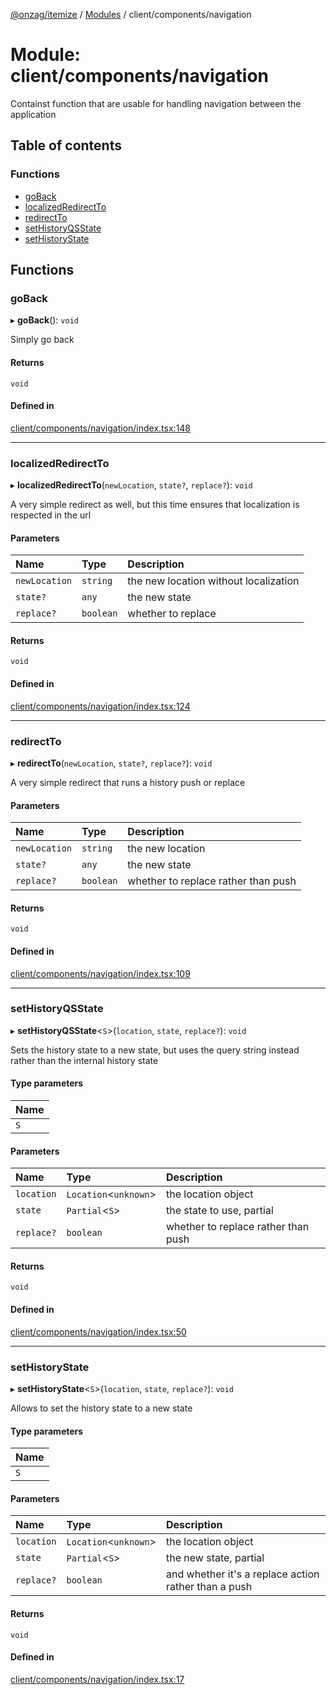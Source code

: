 [@onzag/itemize](../README.md) / [Modules](../modules.md) / client/components/navigation

# Module: client/components/navigation

Containst function that are usable for handling navigation
between the application

## Table of contents

### Functions

- [goBack](client_components_navigation.md#goback)
- [localizedRedirectTo](client_components_navigation.md#localizedredirectto)
- [redirectTo](client_components_navigation.md#redirectto)
- [setHistoryQSState](client_components_navigation.md#sethistoryqsstate)
- [setHistoryState](client_components_navigation.md#sethistorystate)

## Functions

### goBack

▸ **goBack**(): `void`

Simply go back

#### Returns

`void`

#### Defined in

[client/components/navigation/index.tsx:148](https://github.com/onzag/itemize/blob/f2f29986/client/components/navigation/index.tsx#L148)

___

### localizedRedirectTo

▸ **localizedRedirectTo**(`newLocation`, `state?`, `replace?`): `void`

A very simple redirect as well, but this time ensures that localization
is respected in the url

#### Parameters

| Name | Type | Description |
| :------ | :------ | :------ |
| `newLocation` | `string` | the new location without localization |
| `state?` | `any` | the new state |
| `replace?` | `boolean` | whether to replace |

#### Returns

`void`

#### Defined in

[client/components/navigation/index.tsx:124](https://github.com/onzag/itemize/blob/f2f29986/client/components/navigation/index.tsx#L124)

___

### redirectTo

▸ **redirectTo**(`newLocation`, `state?`, `replace?`): `void`

A very simple redirect that runs a history push or replace

#### Parameters

| Name | Type | Description |
| :------ | :------ | :------ |
| `newLocation` | `string` | the new location |
| `state?` | `any` | the new state |
| `replace?` | `boolean` | whether to replace rather than push |

#### Returns

`void`

#### Defined in

[client/components/navigation/index.tsx:109](https://github.com/onzag/itemize/blob/f2f29986/client/components/navigation/index.tsx#L109)

___

### setHistoryQSState

▸ **setHistoryQSState**<`S`\>(`location`, `state`, `replace?`): `void`

Sets the history state to a new state, but uses the query string
instead rather than the internal history state

#### Type parameters

| Name |
| :------ |
| `S` |

#### Parameters

| Name | Type | Description |
| :------ | :------ | :------ |
| `location` | `Location`<`unknown`\> | the location object |
| `state` | `Partial`<`S`\> | the state to use, partial |
| `replace?` | `boolean` | whether to replace rather than push |

#### Returns

`void`

#### Defined in

[client/components/navigation/index.tsx:50](https://github.com/onzag/itemize/blob/f2f29986/client/components/navigation/index.tsx#L50)

___

### setHistoryState

▸ **setHistoryState**<`S`\>(`location`, `state`, `replace?`): `void`

Allows to set the history state to a new state

#### Type parameters

| Name |
| :------ |
| `S` |

#### Parameters

| Name | Type | Description |
| :------ | :------ | :------ |
| `location` | `Location`<`unknown`\> | the location object |
| `state` | `Partial`<`S`\> | the new state, partial |
| `replace?` | `boolean` | and whether it's a replace action rather than a push |

#### Returns

`void`

#### Defined in

[client/components/navigation/index.tsx:17](https://github.com/onzag/itemize/blob/f2f29986/client/components/navigation/index.tsx#L17)
